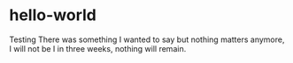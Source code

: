 # hello-world
Testing
There was something I wanted to say but nothing matters anymore, I will not be I in three weeks, nothing will remain.
